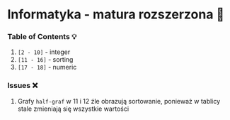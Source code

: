 # Informatyka - matura rozszerzona 🚀

### Table of Contents 💡
1. `[2 - 10]` - integer
2. `[11 - 16]` - sorting
3. `[17 - 18]` - numeric


### Issues ❌
1. Grafy `half-graf` w 11 i 12 źle obrazują sortowanie, ponieważ w tablicy stale zmieniają się wszystkie wartości
